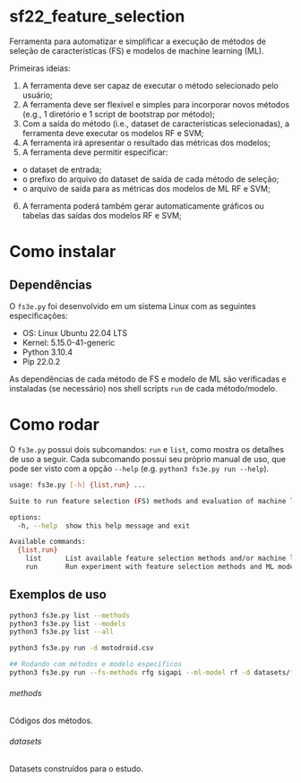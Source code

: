 # sf22_feature_selection

Ferramenta para automatizar e simplificar a execução de métodos de seleção de características (FS) e modelos de machine learning (ML).

Primeiras ideias:
1. A ferramenta deve ser capaz de executar o método selecionado pelo usuário;
2. A ferramenta deve ser flexível e simples para incorporar novos métodos (e.g., 1 diretório e 1 script de bootstrap por método);
3. Com a saída do método (i.e., dataset de características selecionadas), a ferramenta deve executar os modelos RF e SVM;
4. A ferramenta irá apresentar o resultado das métricas dos modelos;
5. A ferramenta deve permitir especificar: 
- o dataset de entrada;
- o prefixo do arquivo do dataset de saída de cada método de seleção;
- o arquivo de saída para as métricas dos modelos de ML RF e SVM;

6. A ferramenta poderá também gerar automaticamente gráficos ou tabelas das saídas dos modelos RF e SVM;

# Como instalar

## Dependências

O `fs3e.py` foi desenvolvido em um sistema Linux com as seguintes especificações:
- OS: Linux Ubuntu 22.04 LTS
- Kernel: 5.15.0-41-generic
- Python 3.10.4
- Pip 22.0.2

As dependências de cada método de FS e modelo de ML são verificadas e instaladas (se necessário) nos shell scripts `run` de cada método/modelo.

# Como rodar

O `fs3e.py` possui dois subcomandos: `run` e `list`, como mostra os detalhes de uso a seguir. Cada subcomando possui seu próprio manual de uso, que pode ser visto com a opção `--help` (e.g. `python3 fs3e.py run --help`).

```bash
usage: fs3e.py [-h] {list,run} ...

Suite to run feature selection (FS) methods and evaluation of machine learning (ML) algorithms

options:
  -h, --help  show this help message and exit

Available commands:
  {list,run}
    list      List available feature selection methods and/or machine learning models
    run       Run experiment with feature selection methods and ML models

```

## Exemplos de uso
```bash
python3 fs3e.py list --methods
python3 fs3e.py list --models
python3 fs3e.py list --all

python3 fs3e.py run -d motodroid.csv

## Rodando com métodos e modelo específicos
python3 fs3e.py run --fs-methods rfg sigapi --ml-model rf -d datasets/*.csv
```
###### methods
Códigos dos métodos.

###### datasets 
Datasets construídos para o estudo.

